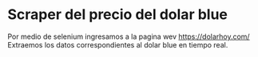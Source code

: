 # Scraper del precio del dolar blue
Por medio de selenium ingresamos a la pagina wev https://dolarhoy.com/
Extraemos los datos correspondientes al dolar blue en tiempo real.
